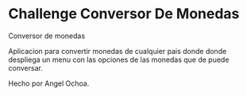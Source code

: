 # Challenge Conversor De Monedas
Conversor de monedas

Aplicacion para convertir monedas de cualquier pais donde
donde despliega un menu con las opciones de las monedas
que de puede conversar.



Hecho por Angel Ochoa.
